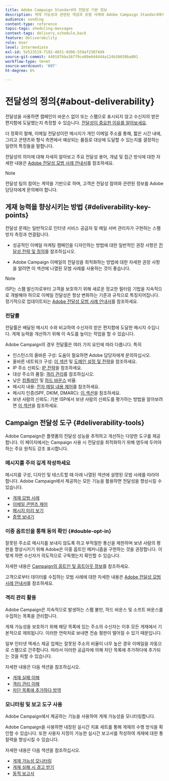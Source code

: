```yaml
---
title: Adobe Campaign Standard의 전달성 기본 정보
description: 게재 가능성과 관련된 개념과 모범 사례와 Adobe Campaign Standard에서 제공하는 게재 전송을 최적화하는 도구에 대해 알아봅니다.
audience: sending
content-type: reference
topic-tags: sheduling-messages
context-tags: delivery,schedule,back
feature: Deliverability
role: User
level: Intermediate
exl-id: 5e523519-7192-4031-9d96-559af23074d9
source-git-commit: 449187bba167f9ce00e644d44a124b36030ba001
workflow-type: tm+mt
source-wordcount: '697'
ht-degree: 6%

---
```


# 전달성의 정의{#about-deliverability}

전달성을 사용하면 캠페인이 바운스 없이 또는 스팸으로 표시되지 않고 수신자의 받은 편지함에 도달했는지 측정할 수 있습니다. [전달성이 중요한 이유를 알아보세요](https://experienceleague.adobe.com/docs/deliverability-learn/deliverability-best-practice-guide/deliverability-strategy-and-definition.html?lang=ko#why-deliverability-matters).

더 정확히 말해, 이메일 전달성이란 메시지가 개인 이메일 주소를 통해, 짧은 시간 내에, 그리고 콘텐츠와 형식 측면에서 예상되는 품질로 대상에 도달할 수 있는지를 결정하는 일련의 특징들을 말합니다. <!--These characteristics fall into four main categories: data quality, message and content, sending infrastructure, and reputation. Together, they form the foundation of a successful email deliverability program.-->

전달성의 의미에 대해 자세히 알아보고 주요 전달성 용어, 개념 및 접근 방식에 대한 자세한 내용은 [Adobe 전달성 모범 사례 안내서](https://experienceleague.adobe.com/docs/deliverability-learn/deliverability-best-practice-guide/introduction.html?lang=ko)를 참조하세요.

>[!NOTE]
>
>전달성 팀의 참여는 계약을 기반으로 하며, 고객은 전달성 참여와 관련된 정보를 Adobe 담당자에게 문의해야 합니다.

## 게재 능력을 향상시키는 방법 {#deliverability-key-points}

전달성 문제는 일반적으로 인터넷 서비스 공급자 및 메일 서버 관리자가 구현하는 스팸 방지 측정과 연결됩니다.

* 성공적인 이메일 마케팅 캠페인을 디자인하는 방법에 대한 일반적인 권장 사항은 [전달성 전략 및 정의](https://experienceleague.adobe.com/docs/deliverability-learn/deliverability-best-practice-guide/deliverability-strategy-and-definition.html?lang=ko)를 참조하십시오.

* Adobe Campaign 이메일의 전달성을 최적화하는 방법에 대한 자세한 권장 사항을 알려면 이 섹션에 나열된 모범 사례를 사용하는 것이 좋습니다.

>[!NOTE]
>
>ISP는 스팸 발신자로부터 고객을 보호하기 위해 새로운 정교한 필터링 기법을 지속적으로 개발해야 하므로 이메일 전달성은 항상 변화하는 기준과 규칙으로 특징지어집니다. 정기적으로 업데이트되는 [Adobe 전달성 모범 사례 안내서](https://experienceleague.adobe.com/docs/deliverability-learn/deliverability-best-practice-guide/introduction.html?lang=ko)를 참조하세요.

### 전달률

전달률은 배달된 메시지 수와 비교하여 수신자의 받은 편지함에 도달한 메시지 수입니다. 게재 능력을 개선하기 위해 이 속도를 높이는 작업을 할 수 있습니다.

Adobe Campaign의 경우 전달률은 여러 가지 요인에 따라 다릅니다. 특히

* 인스턴스의 올바른 구성: 도움이 필요하면 Adobe 담당자에게 문의하십시오.
* 올바른 네트워크 구성: [이 섹션](../../sending/using/optimize-delivery.md#network-config) 및 [도메인 설정 및 전략](https://experienceleague.adobe.com/docs/deliverability-learn/deliverability-best-practice-guide/transition-process/infrastructure.html?lang=ko#domain-setup-and-strategy)을 참조하세요.
* IP 주소 신뢰도: [IP 전략](https://experienceleague.adobe.com/docs/deliverability-learn/deliverability-best-practice-guide/transition-process/infrastructure.html?lang=ko#ip-strategy)을 참조하세요.
* 대상 주소의 품질: [격리 관리](../../sending/using/optimize-delivery.md#quarantine-management)를 참조하십시오.
* 낮은 [컴플레인](https://experienceleague.adobe.com/docs/deliverability-learn/deliverability-best-practice-guide/metrics-for-deliverability/complaints.html?lang=ko) 및 [하드 바운스](https://experienceleague.adobe.com/docs/deliverability-learn/deliverability-best-practice-guide/metrics-for-deliverability/bounces.html?lang=ko#hard-bounces) 비율.
* 메시지 내용: [전자 메일 내용 제어](../../sending/using/control-email-content.md)를 참조하세요.
* 메시지 인증(SPF, DKIM, DMARC): [이 섹션](https://experienceleague.adobe.com/docs/deliverability-learn/deliverability-best-practice-guide/transition-process/infrastructure.html?lang=ko#authentication)을 참조하세요.
* 보낸 사람의 신뢰도: 기본 ISP에서 보낸 사람의 신뢰도를 평가하는 방법을 알아보려면 [이 섹션](https://experienceleague.adobe.com/docs/deliverability-learn/deliverability-best-practice-guide/internet-service-provider-specifics/overview.html?lang=ko)을 참조하세요.

## Campaign 전달성 도구 {#deliverability-tools}

Adobe Campaign은 플랫폼의 전달성 성능을 추적하고 개선하는 다양한 도구를 제공합니다. 이 페이지에서는 Campaign 사용 시 전달성을 최적화하기 위해 염두에 두어야 하는 주요 원칙도 강조 표시합니다.

### 메시지를 주의 깊게 작성하세요

메시지를 구성, 디자인 및 테스트할 때 아래 나열된 섹션에 설명된 모범 사례를 따라야 합니다. Adobe Campaign에서 제공하는 모든 기능을 활용하면 전달성을 향상시킬 수 있습니다.

* [게재 모범 사례](../../sending/using/delivery-best-practices.md)
* [이메일 콘텐츠 제어](../../sending/using/control-email-content.md)
* [메시지 미리 보기](../../sending/using/previewing-messages.md)
* [증명 보내기](../../sending/using/sending-proofs.md)

### 이중 옵트인을 통해 동의 확인 {#double-opt-in}

잘못된 주소로 메시지를 보내지 않도록 하고 부적절한 통신을 제한하며 보낸 사람의 평판을 향상시키기 위해 Adobe은 이중 옵트인 메커니즘을 구현하는 것을 권장합니다. 이렇게 하면 수신자가 의도적으로 구독했는지 확인할 수 있습니다.

자세한 내용은 [Campaign의 옵트인 및 옵트아웃 정보](../../audiences/using/about-opt-in-and-opt-out-in-campaign.md)를 참조하세요.

고객으로부터 데이터를 수집하는 모범 사례에 대한 자세한 내용은 [Adobe 전달성 모범 사례 안내서](https://experienceleague.adobe.com/docs/deliverability-learn/deliverability-best-practice-guide/first-impressions/address-collection-and-list-growth.html?lang=ko#data-quality-and-hygiene)를 참조하세요.

### 격리 관리 활용

Adobe Campaign은 지속적으로 발생하는 스팸 불만, 하드 바운스 및 소프트 바운스를 수집하는 목록을 관리합니다.

게재 가능성을 보호하기 위해 해당 목록에 있는 주소의 수신자는 이후 모든 게재에서 기본적으로 제외됩니다. 이러한 연락처로 보내면 전송 평판이 떨어질 수 있기 때문입니다.

일부 인터넷 액세스 제공 업체는 잘못된 주소의 비율이 너무 높은 경우 이메일을 자동으로 스팸으로 간주합니다. 따라서 이러한 공급자에 의해 차단 목록에 추가하다에 추가되는 것을 피할 수 있습니다.

자세한 내용은 다음 섹션을 참조하십시오.

* [게재 실패 이해](../../sending/using/understanding-delivery-failures.md)
* [격리 관리 이해](../../sending/using/understanding-quarantine-management.md)
* [차단 목록에 추가하다 방역](../../sending/using/understanding-quarantine-management.md#quarantine-vs-denylist)

### 모니터링 및 보고 도구 사용

Adobe Campaign에서 제공하는 기능을 사용하여 게재 가능성을 모니터링합니다.

Adobe Campaign을 사용하면 내장된 실시간 지표 세트를 통해 게재의 수행 방식을 확인할 수 있습니다. <!--For example, you can check the number of messages that are successfully executed, sent and delivered. You can also verify the number of messages that have been opened and the number of messages/links that have been clicked.-->또한 사용자 지정이 가능한 실시간 보고서를 작성하여 게재에 대한 통찰력을 향상시킬 수 있습니다.

자세한 내용은 다음 섹션을 참조하십시오.

* [게재 가능성 모니터링](../../sending/using/monitor-deliverability.md)
  <!--[Monitoring a delivery](../../sending/using/monitoring-a-delivery.md)-->
* [게재 실패 시 경고 받기](../../sending/using/receiving-alerts-when-failures-happen.md)
* [동적 보고서](../../reporting/using/about-dynamic-reports.md)

<!--## General recommendations

NOT SURE TO KEEP

Here are a few additional recommendations when it comes to deliverability.

### Send to valid addresses {#valid-addresses}

Spammers often use address generators based on lists of frequent names and first names; in addition, they rarely process technical notifications sent back by mail servers. A high rate of invalid addresses is often interpreted as a sign of spam.

Double opt-in mechanisms and effective handling of technical bounce messages make it possible to avoid this.

### Reduce complaint rate {#reduce-complaint-rate}

ISPs usually have a prominent means of reporting a received message as spam. This makes it possible to identify unreliable sources. By rapidly honoring opt-out requests, making regular use of a given list, verifying consent through a double opt-in system, and implementing feedback loops, you can reduce complaint rates.

<!--Sending to honeypot addresses {#honeypot-addresses}
ISPs and other organizations (refer to https://www.projecthoneypot.org/) make use of mailboxes that do not correspond to physical persons but are created simply to trick spammers. These so-called "honey pot" addresses are published on the Web in order to be collected by spambots and thus catch illegitimate senders. The use of a double opt-in mechanism precludes this sort of address being added to a list. When using a third-party list, you must be sure of the methods employed by its maintainer.-->

<!--## Sending on a regular basis {#regular-deliveries}

Spammers make programmed deliveries to maintain their reputation over time. They sometimes need to adapt their marketing plan to meet the best practices imposed by the ISPs and so, after a peak in reputation (ramp-up), they configure regular deliveries.-->
